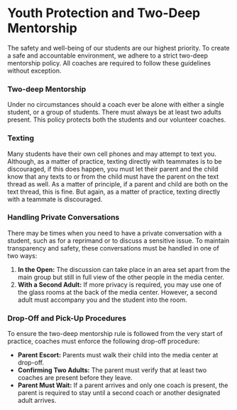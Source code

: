 # Youth Protection and Two-Deep Mentorship

The safety and well-being of our students are our highest priority. To create a safe and accountable environment, we adhere to a strict two-deep mentorship policy. All coaches are required to follow these guidelines without exception.

### Two-deep Mentorship

Under no circumstances should a coach ever be alone with either a single student, or a group of students. There must always be at least two adults present. This policy protects both the students and our volunteer coaches.

### Texting

Many students have their own cell phones and may attempt to text you. Although, as a matter of practice, texting directly with teammates is to be discouraged, if this does happen, you must let their parent and the child know that any texts to or from the child must have the parent on the text thread as well. As a matter of principle, if a parent and child are both on the text thread, this is fine. But again, as a matter of practice, texting directly with a teammate is discouraged.

### Handling Private Conversations

There may be times when you need to have a private conversation with a student, such as for a reprimand or to discuss a sensitive issue. To maintain transparency and safety, these conversations must be handled in one of two ways:

1.  **In the Open:** The discussion can take place in an area set apart from the main group but still in full view of the other people in the media center.
2.  **With a Second Adult:** If more privacy is required, you may use one of the glass rooms at the back of the media center. However, a second adult must accompany you and the student into the room.

### Drop-Off and Pick-Up Procedures

To ensure the two-deep mentorship rule is followed from the very start of practice, coaches must enforce the following drop-off procedure:

* **Parent Escort:** Parents must walk their child into the media center at drop-off.
* **Confirming Two Adults:** The parent must verify that at least two coaches are present before they leave.
* **Parent Must Wait:** If a parent arrives and only one coach is present, the parent is required to stay until a second coach or another designated adult arrives.
